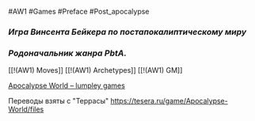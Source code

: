 #AW1 #Games #Preface #Post_apocalypse

### *Игра Винсента Бейкера по постапокалиптическому миру*
### *Родоначальник жанра PbtA.* 



[[!(AW1) Moves]]
[[!(AW1) Archetypes]]
[[!(AW1) GM]]

[Apocalypse World – lumpley games](https://lumpley.games/apocalypseworld/)                                                                      

Переводы взяты с "Террасы" https://tesera.ru/game/Apocalypse-World/files 
